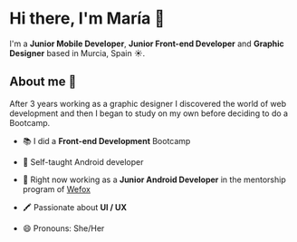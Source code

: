 # Hi there, I'm María 👋


I'm a <b>Junior Mobile Developer</b>, <b>Junior Front-end Developer</b> and <b>Graphic Designer</b> based in Murcia, Spain ☀️. 


## About me 👀

After 3 years working as a graphic designer I discovered the world of web development and then I began to study on my own before deciding to do a Bootcamp.

- 📚 I did a <b>Front-end Development</b> Bootcamp

- 🤖 Self-taught Android developer

- 🌱 Right now working as a <b>Junior Android Developer</b> in the mentorship program of [Wefox](https://www.wefox.com/en-de)

- 🖍️ Passionate about <b>UI / UX</b>

- 😄 Pronouns: She/Her
